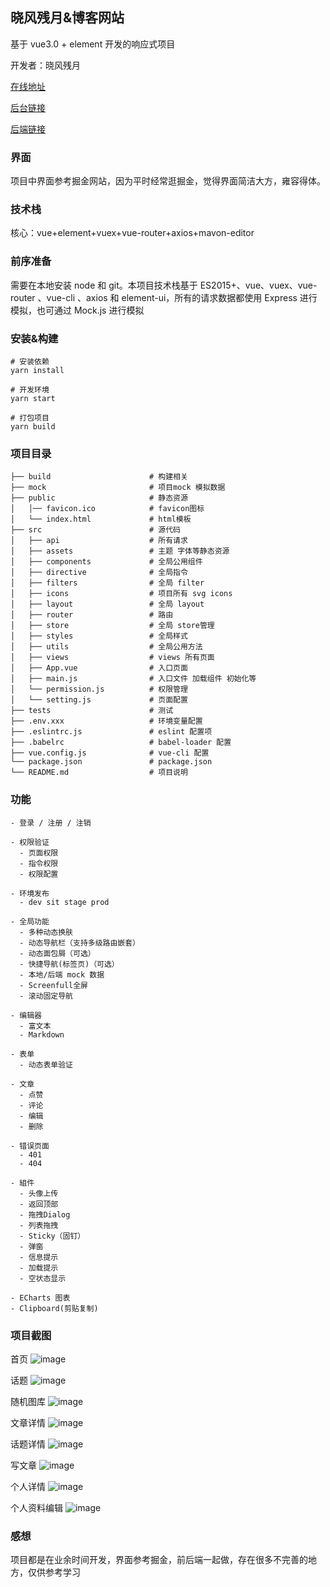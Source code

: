 ## 晓风残月&博客网站

基于 vue3.0 + element 开发的响应式项目

开发者：晓风残月

[在线地址](https://vaegin.top/blogFront)

[后台链接](https://github.com/vaeGin8080/blog-admin)

[后端链接](https://github.com/vaeGin8080/blog-admin-back)

### 界面

项目中界面参考掘金网站，因为平时经常逛掘金，觉得界面简洁大方，雍容得体。

### 技术栈

核心：vue+element+vuex+vue-router+axios+mavon-editor

### 前序准备

需要在本地安装 node 和 git。本项目技术栈基于 ES2015+、vue、vuex、vue-router 、vue-cli 、axios 和 element-ui，所有的请求数据都使用 Express 进行模拟，也可通过 Mock.js 进行模拟

### 安装&构建

```
# 安装依赖
yarn install

# 开发环境
yarn start

# 打包项目
yarn build
```

### 项目目录

```
├── build                      # 构建相关
├── mock                       # 项目mock 模拟数据
├── public                     # 静态资源
│   │── favicon.ico            # favicon图标
│   └── index.html             # html模板
├── src                        # 源代码
│   ├── api                    # 所有请求
│   ├── assets                 # 主题 字体等静态资源
│   ├── components             # 全局公用组件
│   ├── directive              # 全局指令
│   ├── filters                # 全局 filter
│   ├── icons                  # 项目所有 svg icons
│   ├── layout                 # 全局 layout
│   ├── router                 # 路由
│   ├── store                  # 全局 store管理
│   ├── styles                 # 全局样式
│   ├── utils                  # 全局公用方法
│   ├── views                  # views 所有页面
│   ├── App.vue                # 入口页面
│   ├── main.js                # 入口文件 加载组件 初始化等
│   └── permission.js          # 权限管理
│   └── setting.js             # 页面配置
├── tests                      # 测试
├── .env.xxx                   # 环境变量配置
├── .eslintrc.js               # eslint 配置项
├── .babelrc                   # babel-loader 配置
├── vue.config.js              # vue-cli 配置
└── package.json               # package.json
└── README.md                  # 项目说明
```

### 功能

```
- 登录 / 注册 / 注销

- 权限验证
  - 页面权限
  - 指令权限
  - 权限配置

- 环境发布
  - dev sit stage prod

- 全局功能
  - 多种动态换肤
  - 动态导航栏（支持多级路由嵌套）
  - 动态面包屑（可选）
  - 快捷导航(标签页)（可选）
  - 本地/后端 mock 数据
  - Screenfull全屏
  - 滚动固定导航

- 编辑器
  - 富文本
  - Markdown

- 表单
  - 动态表单验证

- 文章
  - 点赞
  - 评论
  - 编辑
  - 删除

- 错误页面
  - 401
  - 404

- 組件
  - 头像上传
  - 返回顶部
  - 拖拽Dialog
  - 列表拖拽
  - Sticky（固钉）
  - 弹窗
  - 信息提示
  - 加载提示
  - 空状态显示

- ECharts 图表
- Clipboard(剪贴复制)
```

### 项目截图

首页
![image](https://vaegin.top/img/web-01.png)

话题
![image](https://vaegin.top/img/web-02.png)

随机图库
![image](https://vaegin.top/img/web-03.png)

文章详情
![image](https://vaegin.top/img/web-04.png)

话题详情
![image](https://vaegin.top/img/web-05.png)

写文章
![image](https://vaegin.top/img/web-06.png)

个人详情
![image](https://vaegin.top/img/web-07.png)

个人资料编辑
![image](https://vaegin.top/img/web-08.png)

### 感想

项目都是在业余时间开发，界面参考掘金，前后端一起做，存在很多不完善的地方，仅供参考学习
